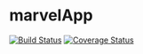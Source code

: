 # marvelApp 
[![Build Status](https://travis-ci.org/mmabdelateef/Koosa.svg?branch=master)](https://travis-ci.org/mmabdelateef/Koosa)
[![Coverage Status](https://coveralls.io/repos/github/mmabdelateef/Koosa/badge.svg?branch=fixCodeCov)](https://coveralls.io/github/mmabdelateef/Koosa?branch=fixCodeCov)
